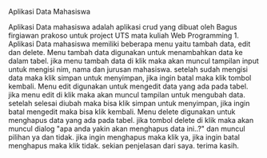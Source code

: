 Aplikasi Data Mahasiswa

Aplikasi Data mahasiswa adalah aplikasi crud yang dibuat oleh Bagus firgiawan prakoso untuk project UTS mata kuliah Web Programming 1.
Aplikasi Data mahasiswa memiliki beberapa menu yaitu tambah data, edit dan delete.
Menu tambah data digunakan untuk menambahkan data ke dalam tabel. jika menu tambah data di klik maka akan muncul tampilan input untuk mengisi nim, nama dan jurusan mahasiswa. setelah sudah mengisi data maka klik simpan untuk menyimpan, jika ingin batal maka klik tombol kembali.
Menu edit digunakan untuk mengedit data yang ada pada tabel. jika menu edit di klik maka akan muncul tampilan untuk mengubah data. setelah selesai diubah maka bisa klik simpan untuk menyimpan, jika ingin batal mengedit maka bisa klik kembali.
Menu delete digunakan untuk menghapus data yang ada pada tabel. jika tombol delete di klik maka akan muncul dialog "apa anda yakin akan menghapus data ini..?" dan muncul pilihan ya dan tidak. jika ingin menghapus maka klik ya, jika ingin batal menghapus maka klik tidak.
sekian penjelasan dari saya. terima kasih.

